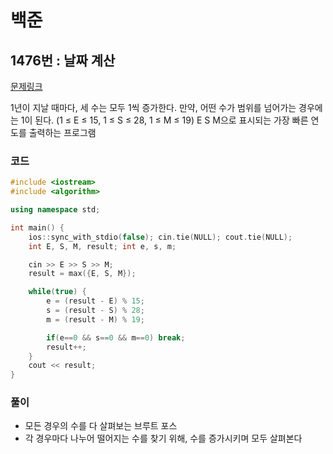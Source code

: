 # 백준

## 1476번 : 날짜 계산

[문제링크](https://www.acmicpc.net/problem/1476)

1년이 지날 때마다, 세 수는 모두 1씩 증가한다. 만약, 어떤 수가 범위를 넘어가는 경우에는 1이 된다. (1 ≤ E ≤ 15, 1 ≤ S ≤ 28, 1 ≤ M ≤ 19) E S M으로 표시되는 가장 빠른 연도를 출력하는 프로그램


### 코드

```c++
#include <iostream>
#include <algorithm>

using namespace std;

int main() {
    ios::sync_with_stdio(false); cin.tie(NULL); cout.tie(NULL);
    int E, S, M, result; int e, s, m;

    cin >> E >> S >> M;
    result = max({E, S, M});

    while(true) {
        e = (result - E) % 15;
        s = (result - S) % 28;
        m = (result - M) % 19;

        if(e==0 && s==0 && m==0) break;
        result++;
    }
    cout << result;
}
```



### 풀이

- 모든 경우의 수를 다 살펴보는 브루트 포스
- 각 경우마다 나누어 떨어지는 수를 찾기 위해, 수를 증가시키며 모두 살펴본다
